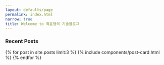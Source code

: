 ```yaml
---
layout: defaults/page
permalink: index.html
narrow: true
title: Welcome to 최윤형의 기술블로그
---
```


### Recent Posts

{% for post in site.posts limit:3 %}
{% include components/post-card.html %}
{% endfor %}


